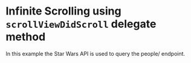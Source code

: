 # Infinite Scrolling using ```scrollViewDidScroll``` delegate method

In this example the Star Wars API is used to query the people/ endpoint.
